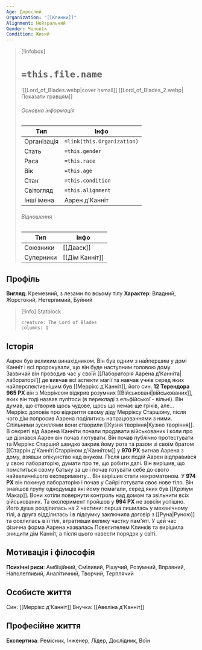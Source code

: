 ```yaml
---
Age: Дорослий
Organization: "[[Клинки]]"
Alignment: Нейтральний
Gender: Чоловік
Condition: Живий
---
```

> [!infobox]
> # `=this.file.name`
> ![[Lord_of_Blades.webp|cover hsmall]]
> [[Lord_of_Blades_2.webp|Показати гравцям]]
> ###### Основна інформація
> Тип | Інфо |
> ---|---|
> Організація | `=link(this.Organization)` |
> Стать | `=this.gender` |
> Раса | `=this.race` |
> Вік | `=this.age` |
> Стан | `=this.condition` |
> Світогляд | `=this.alignment` |
> Інші імена | Аарен д'Канніт |
> ###### Відношення
> Тип | Інфо |
> ---|---|
> Союзники | [[Дааск]] |
> Суперники | [[Дім Канніт]] |

## Профіль
**Вигляд**: Кремезний, з лезами по всьому тілу
**Характер**: Владний, Жорстокий, Нетерпимий, Буйний

> [!info] Statblock
> ```statblock
> creature: The Lord of Blades
> columns: 1
> ```

## Історія
Аарен був великим винахідником. Він був одним з найпершим у домі Канніт і всі пророкували, що він буде наступним головою дому. Зазвичай він проводив час у своїй [[Лабораторія Аарена д'Канніта|лабораторії]] де вивчав всі аспекти магії та навчав учнів серед яких найперспективнішим був [[Меррікс д'Канніт]], його син.
**12 Терендора 965 РХ** він з Мерріксом відкрив розумних [[Військовані|військованих]], яких він тоді назвав пулітоси (в перекладі з ельфійської - вільні). Він думав, що створив щось чудове, щось що немає ще гріхів, але... Меррікс доповів про відкриття свому діду Мерріксу Старшому, після чого дім попросив Аарена поділитись напрацюваннями з ними. Спільними зусиллями вони створили [[Кузня творіння|Кузню творіння]]. 
В секреті від Аарена Канніти почали продавати військованих і коли про це дізнався Аарен він почав лютувати. Він почав публічно протестувати та Меррікс Старший швидко закрив йому рота та разом зі своїм братом [[Старрін д'Канніт|Старріном д'Каннітом]] у **970 РХ** вигнав Аарена з дому, взявши опікунство над внуком. 
Після цих подій Аарен відправився у свою лабораторію, думати про те, що робити далі. Він вирішив, що помститься свому батьку за це і почав готувати себе до свого найвеличнішого експерименту... Він вирішив стати некроматоном.
У **974 РХ** він покинув лабораторію і почав у Сайрі готувати своє нове тіло. Він знайшов групу однодумців які йому помагали, серед яких був [[Кріліум Макар]]. Вони хотіли повернути контроль над домом та звільнити всіх військованих. Та експеримент пройшов у **994 РХ** не зовсім успішно. Його душа розділилась на 2 частини: перша лишилась у механічному тілі, а друга відділилась і в підсумку заключила договір з [[Руна|Руною]] та оселилась в її тілі, втративши велику частку пам'яті.
У цей час фізична форма Аарена назвалась Повелителем Клинків та вирішила знищити дім Канніт, а після цього навести порядок у світі.
## Мотивація і філософія
**Психічні риси**: Амбіційний, Сміливий, Рішучий, Розумний, Вправний, Наполегливий, Аналітичний, Творчий, Терплячий
## Особисте життя
Син: [[Меррікс д'Канніт]]
Внучка: [[Авеліна д'Канніт]]
## Професійне життя
**Експертиза**: Ремісник, Інженер, Лідер, Дослідник, Воїн